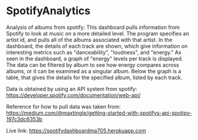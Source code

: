 # SpotifyAnalytics
 Analysis of albums from spotify:
 This dashboard pulls information from Spotify to look at music on a more detailed level.
 The program specifies an artist id, and pulls all of the albums associated with that artist.
 In the dashboard, the details of each track are shown, which give information on interesting metrics
 such as "danceability", "loudness", and "energy." As seen in the dashboard, a graph of "energy" levels
 per track is displayed. The data can be filtered by album to see how energy compares across albums, or it
 can be examined as a singular album. Below the graph is a table, that gives the details for the specified album,
 listed by each track.

 Data is obtained by using an API system from spotify:
  https://developer.spotify.com/documentation/web-api/

  Reference for how to pull data was taken from:
  https://medium.com/@maxtingle/getting-started-with-spotifys-api-spotipy-197c3dc6353b
  
  Live link: https://spotifydashboardma705.herokuapp.com
